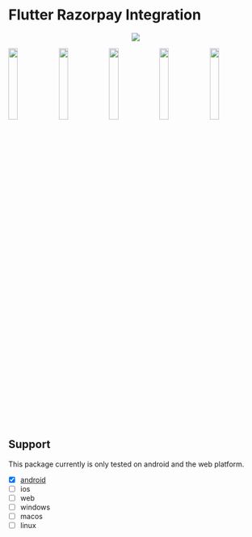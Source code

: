 # Flutter Razorpay Integration


<p align="center">
  <img src="https://user-images.githubusercontent.com/66154908/175818539-332a0470-9367-4349-aba1-d1a87c9ad409.png" />
</p>


<p align="center">
  
  <img src="https://user-images.githubusercontent.com/66154908/175821247-cb8c9204-3587-4c6b-a922-d86b572d1235.jpeg" width="19%"></img>
  <img src="https://user-images.githubusercontent.com/66154908/175817305-7c2c8655-7418-403b-b9fc-1888a3b84c34.jpeg" width="19%"></img>
  <img src="https://user-images.githubusercontent.com/66154908/175817308-222a8ad9-0d25-408b-8d26-9cb9472326de.jpeg" width="19%"></img>
  <img src="https://user-images.githubusercontent.com/66154908/175817313-5b039590-e512-4954-b253-8d82b5e47b21.jpeg" width="19%"></img>
  <img src="https://user-images.githubusercontent.com/66154908/175817301-048cd524-6e07-4743-9bf3-84d664a85a24.jpeg" width="19%"></img>

</p>

## Support
This package currently is only tested on android and the web platform.

 - [x] [android](https://github.com/malivinayak/flutter_razorpay_integration/releases/download/v1.0.0/Flutter_Razorpay.apk)
 - [ ] ios
 - [ ] web
 - [ ] windows
 - [ ] macos
 - [ ] linux
